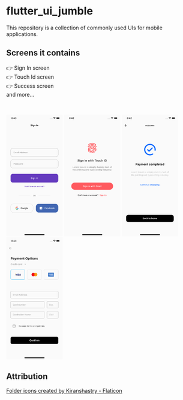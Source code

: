 
# flutter_ui_jumble
This repository is a collection of commonly used UIs for mobile applications.

## Screens it contains
👉 Sign In screen<br>
👉 Touch Id screen<br>
👉 Success screen<br>
and more...

<br>

<img width="150" alt="screen1" src="assets/screenshots/signin.png">     <img width="150" alt="screen2" src="assets/screenshots/touchid.png">     <img width="150" alt="screen3" src="assets/screenshots/success.png">     <img width="150" alt="screen4" src="assets/screenshots/payment.png">


## Attribution
<a href="https://www.flaticon.com/free-icons/folder" title="folder icons">Folder icons created by Kiranshastry - Flaticon</a>